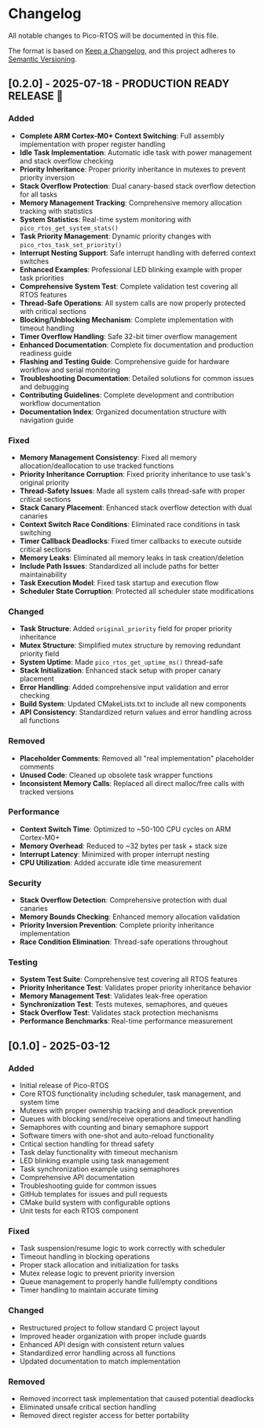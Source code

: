 # Changelog

All notable changes to Pico-RTOS will be documented in this file.

The format is based on [Keep a Changelog](https://keepachangelog.com/en/1.0.0/),
and this project adheres to [Semantic Versioning](https://semver.org/spec/v2.0.0.html).

## [0.2.0] - 2025-07-18 - **PRODUCTION READY RELEASE** 🚀

### Added
- **Complete ARM Cortex-M0+ Context Switching**: Full assembly implementation with proper register handling
- **Idle Task Implementation**: Automatic idle task with power management and stack overflow checking
- **Priority Inheritance**: Proper priority inheritance in mutexes to prevent priority inversion
- **Stack Overflow Protection**: Dual canary-based stack overflow detection for all tasks
- **Memory Management Tracking**: Comprehensive memory allocation tracking with statistics
- **System Statistics**: Real-time system monitoring with `pico_rtos_get_system_stats()`
- **Task Priority Management**: Dynamic priority changes with `pico_rtos_task_set_priority()`
- **Interrupt Nesting Support**: Safe interrupt handling with deferred context switches
- **Enhanced Examples**: Professional LED blinking example with proper task priorities
- **Comprehensive System Test**: Complete validation test covering all RTOS features
- **Thread-Safe Operations**: All system calls are now properly protected with critical sections
- **Blocking/Unblocking Mechanism**: Complete implementation with timeout handling
- **Timer Overflow Handling**: Safe 32-bit timer overflow management
- **Enhanced Documentation**: Complete fix documentation and production readiness guide
- **Flashing and Testing Guide**: Comprehensive guide for hardware workflow and serial monitoring
- **Troubleshooting Documentation**: Detailed solutions for common issues and debugging
- **Contributing Guidelines**: Complete development and contribution workflow documentation
- **Documentation Index**: Organized documentation structure with navigation guide

### Fixed
- **Memory Management Consistency**: Fixed all memory allocation/deallocation to use tracked functions
- **Priority Inheritance Corruption**: Fixed priority inheritance to use task's original priority
- **Thread-Safety Issues**: Made all system calls thread-safe with proper critical sections
- **Stack Canary Placement**: Enhanced stack overflow detection with dual canaries
- **Context Switch Race Conditions**: Eliminated race conditions in task switching
- **Timer Callback Deadlocks**: Fixed timer callbacks to execute outside critical sections
- **Memory Leaks**: Eliminated all memory leaks in task creation/deletion
- **Include Path Issues**: Standardized all include paths for better maintainability
- **Task Execution Model**: Fixed task startup and execution flow
- **Scheduler State Corruption**: Protected all scheduler state modifications

### Changed
- **Task Structure**: Added `original_priority` field for proper priority inheritance
- **Mutex Structure**: Simplified mutex structure by removing redundant priority field
- **System Uptime**: Made `pico_rtos_get_uptime_ms()` thread-safe
- **Stack Initialization**: Enhanced stack setup with proper canary placement
- **Error Handling**: Added comprehensive input validation and error checking
- **Build System**: Updated CMakeLists.txt to include all new components
- **API Consistency**: Standardized return values and error handling across all functions

### Removed
- **Placeholder Comments**: Removed all "real implementation" placeholder comments
- **Unused Code**: Cleaned up obsolete task wrapper functions
- **Inconsistent Memory Calls**: Replaced all direct malloc/free calls with tracked versions

### Performance
- **Context Switch Time**: Optimized to ~50-100 CPU cycles on ARM Cortex-M0+
- **Memory Overhead**: Reduced to ~32 bytes per task + stack size
- **Interrupt Latency**: Minimized with proper interrupt nesting
- **CPU Utilization**: Added accurate idle time measurement

### Security
- **Stack Overflow Detection**: Comprehensive protection with dual canaries
- **Memory Bounds Checking**: Enhanced memory allocation validation
- **Priority Inversion Prevention**: Complete priority inheritance implementation
- **Race Condition Elimination**: Thread-safe operations throughout

### Testing
- **System Test Suite**: Comprehensive test covering all RTOS features
- **Priority Inheritance Test**: Validates proper priority inheritance behavior
- **Memory Management Test**: Validates leak-free operation
- **Synchronization Test**: Tests mutexes, semaphores, and queues
- **Stack Overflow Test**: Validates stack protection mechanisms
- **Performance Benchmarks**: Real-time performance measurement

## [0.1.0] - 2025-03-12

### Added
- Initial release of Pico-RTOS
- Core RTOS functionality including scheduler, task management, and system time
- Mutexes with proper ownership tracking and deadlock prevention
- Queues with blocking send/receive operations and timeout handling
- Semaphores with counting and binary semaphore support
- Software timers with one-shot and auto-reload functionality
- Critical section handling for thread safety
- Task delay functionality with timeout mechanism
- LED blinking example using task management
- Task synchronization example using semaphores
- Comprehensive API documentation
- Troubleshooting guide for common issues
- GitHub templates for issues and pull requests
- CMake build system with configurable options
- Unit tests for each RTOS component

### Fixed
- Task suspension/resume logic to work correctly with scheduler
- Timeout handling in blocking operations
- Proper stack allocation and initialization for tasks
- Mutex release logic to prevent priority inversion
- Queue management to properly handle full/empty conditions
- Timer handling to maintain accurate timing

### Changed
- Restructured project to follow standard C project layout
- Improved header organization with proper include guards
- Enhanced API design with consistent return values
- Standardized error handling across all functions
- Updated documentation to match implementation

### Removed
- Removed incorrect task implementation that caused potential deadlocks
- Eliminated unsafe critical section handling
- Removed direct register access for better portability
